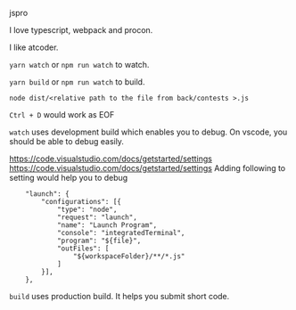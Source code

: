 jspro

I love typescript, webpack and procon.

I like atcoder.

`yarn watch` or `npm run watch` to watch.

`yarn build` or `npm run watch` to build.

`node dist/<relative path to the file from back/contests >.js` 

`Ctrl + D` would work as EOF

`watch` uses development build which enables you to debug. On vscode, you should be able to debug easily.

https://code.visualstudio.com/docs/getstarted/settings
https://code.visualstudio.com/docs/getstarted/settings
Adding following to setting would help you to debug
```
    "launch": {
        "configurations": [{
            "type": "node",
            "request": "launch",
            "name": "Launch Program",
            "console": "integratedTerminal",
            "program": "${file}",
            "outFiles": [
                "${workspaceFolder}/**/*.js"
            ]
        }],
    },
```

`build` uses production build. It helps you submit short code.